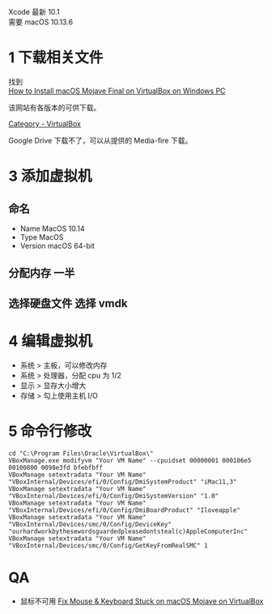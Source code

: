 Xcode 最新 10.1  
需要 macOS 10.13.6

# 1 下载相关文件
找到  
[How to Install macOS Mojave Final on VirtualBox on Windows PC](https://techsviewer.com/install-macos-10-14-mojave-virtualbox-windows/)

该网站有各版本的可供下载。

[Category - VirtualBox](https://techsviewer.com/category/virtual-machine/virtualbox/)

Google Drive 下载不了，可以从提供的 Media-fire 下载。

# 3 添加虚拟机
## 命名
* Name MacOS 10.14
* Type MacOS
* Version macOS 64-bit
## 分配内存 一半
## 选择硬盘文件 选择 vmdk

# 4 编辑虚拟机
* 系统 > 主板，可以修改内存
* 系统 > 处理器，分配 cpu 为 1/2
* 显示 > 显存大小增大
* 存储 > 勾上使用主机 I/O

# 5 命令行修改
    cd "C:\Program Files\Oracle\VirtualBox\"
    VBoxManage.exe modifyvm "Your VM Name" --cpuidset 00000001 000106e5 00100800 0098e3fd bfebfbff
    VBoxManage setextradata "Your VM Name" "VBoxInternal/Devices/efi/0/Config/DmiSystemProduct" "iMac11,3"
    VBoxManage setextradata "Your VM Name" "VBoxInternal/Devices/efi/0/Config/DmiSystemVersion" "1.0"
    VBoxManage setextradata "Your VM Name" "VBoxInternal/Devices/efi/0/Config/DmiBoardProduct" "Iloveapple"
    VBoxManage setextradata "Your VM Name" "VBoxInternal/Devices/smc/0/Config/DeviceKey" "ourhardworkbythesewordsguardedpleasedontsteal(c)AppleComputerInc"
    VBoxManage setextradata "Your VM Name" "VBoxInternal/Devices/smc/0/Config/GetKeyFromRealSMC" 1
    
# QA
* 鼠标不可用
[Fix Mouse & Keyboard Stuck on macOS Mojave on VirtualBox](https://www.geekrar.com/fix-mouse-keyboard-stuck-macos-mojave-virtualbox/)